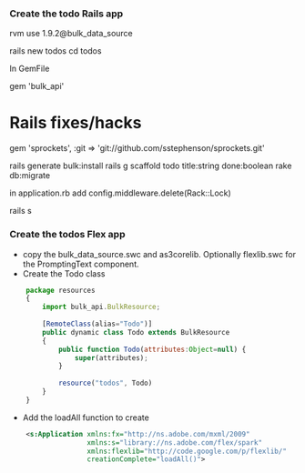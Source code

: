 ### Create the todo Rails app
rvm use 1.9.2@bulk_data_source

rails new todos
cd todos

In GemFile

gem 'bulk_api'

# Rails fixes/hacks
gem 'sprockets', :git => 'git://github.com/sstephenson/sprockets.git'

rails generate bulk:install
rails g scaffold todo title:string done:boolean
rake db:migrate


in application.rb add
    config.middleware.delete(Rack::Lock)


rails s

### Create the todos Flex app

* copy the bulk_data_source.swc and as3corelib. Optionally flexlib.swc for the PromptingText component.
* Create the Todo class

```javascript
	package resources
	{
		import bulk_api.BulkResource;
	
		[RemoteClass(alias="Todo")]	
		public dynamic class Todo extends BulkResource
		{
			public function Todo(attributes:Object=null) {
				super(attributes);
			}
		
			resource("todos", Todo)
		}
	}
```

* Add the loadAll function to create

```xml
	<s:Application xmlns:fx="http://ns.adobe.com/mxml/2009"
				   xmlns:s="library://ns.adobe.com/flex/spark"
				   xmlns:flexlib="http://code.google.com/p/flexlib/"
				   creationComplete="loadAll()">
```

